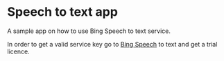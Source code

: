 # Speech to text app
A sample app on how to use Bing Speech to text service.

In order to get a valid service key go to [Bing Speech](https://azure.microsoft.com/en-us/try/cognitive-services/?api=speech-api) to text and get a trial licence.

